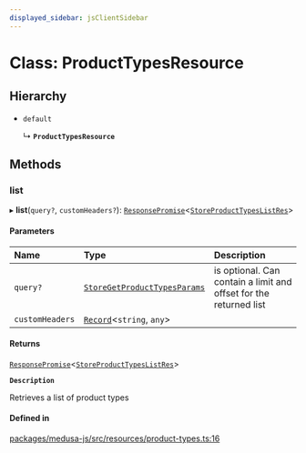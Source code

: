 ```yaml
---
displayed_sidebar: jsClientSidebar
---
```


# Class: ProductTypesResource

## Hierarchy

- `default`

  ↳ **`ProductTypesResource`**

## Methods

### list

▸ **list**(`query?`, `customHeaders?`): [`ResponsePromise`](../modules/internal-12.md#responsepromise)<[`StoreProductTypesListRes`](../modules/internal-8.internal.md#storeproducttypeslistres)\>

#### Parameters

| Name | Type | Description |
| :------ | :------ | :------ |
| `query?` | [`StoreGetProductTypesParams`](internal-8.internal.StoreGetProductTypesParams.md) | is optional. Can contain a limit and offset for the returned list |
| `customHeaders` | [`Record`](../modules/internal.md#record)<`string`, `any`\> |  |

#### Returns

[`ResponsePromise`](../modules/internal-12.md#responsepromise)<[`StoreProductTypesListRes`](../modules/internal-8.internal.md#storeproducttypeslistres)\>

**`Description`**

Retrieves a list of product types

#### Defined in

[packages/medusa-js/src/resources/product-types.ts:16](https://github.com/medusajs/medusa/blob/b38f73726/packages/medusa-js/src/resources/product-types.ts#L16)
